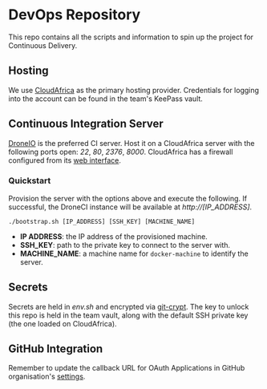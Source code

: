 # DevOps Repository

This repo contains all the scripts and information to spin up 
the project for Continuous Delivery.

## Hosting

We use [CloudAfrica](https://www.cloudafrica.net/) as the primary 
hosting provider. Credentials for logging into the account can be found in the team's KeePass vault.

## Continuous Integration Server

[DroneIO](https://github.com/drone/drone) is the preferred CI server.
Host it on a CloudAfrica server with the following ports open: _22_, _80_,
_2376_, _8000_. CloudAfrica has a firewall configured from its [web interface](https://www.cloudafrica.net/firewall).

### Quickstart

Provision the server with the options above and execute the following. 
If successful, the DroneCI instance will be available at _http://[IP_ADDRESS]_.

```
./bootstrap.sh [IP_ADDRESS] [SSH_KEY] [MACHINE_NAME]
```

+ **IP ADDRESS**: the IP address of the provisioned machine.
+ **SSH_KEY**: path to the private key to connect to the server with.
+ **MACHINE_NAME**: a machine name for `docker-machine` to identify the server.

## Secrets

Secrets are held in _env.sh_ and encrypted via [git-crypt](https://www.agwa.name/projects/git-crypt/). 
The key to unlock this repo is held in the team vault, along with the default SSH private key (the one loaded on CloudAfrica).

## GitHub Integration

Remember to update the callback URL for OAuth Applications in GitHub organisation's 
[settings](https://github.com/organizations/the-mast/settings/applications/476918).
